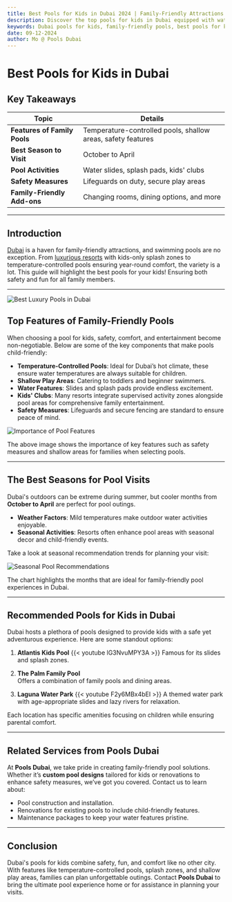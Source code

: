 ```yaml
---
title: Best Pools for Kids in Dubai 2024 | Family-Friendly Attractions
description: Discover the top pools for kids in Dubai equipped with water slides, shallow areas, and fun zones. Learn the best seasons to visit and explore family activities.
keywords: Dubai pools for kids, family-friendly pools, best pools for kids in Dubai, Dubai water slides, kids pool areas
date: 09-12-2024
author: Mo @ Pools Dubai
---
```


# Best Pools for Kids in Dubai

## Key Takeaways

| Topic                        | Details                                                      |
| ---------------------------- | ------------------------------------------------------------ |
| **Features of Family Pools** | Temperature-controlled pools, shallow areas, safety features |
| **Best Season to Visit**     | October to April                                             |
| **Pool Activities**          | Water slides, splash pads, kids' clubs                       |
| **Safety Measures**          | Lifeguards on duty, secure play areas                        |
| **Family-Friendly Add-ons**  | Changing rooms, dining options, and more                     |

---

## Introduction

[Dubai](https://landed.at/middle-east/united-arab-emirates/dubai) is a haven for family-friendly attractions, and swimming pools are no exception. From [luxurious resorts](/infinity-pools-luxury-resorts) with kids-only splash zones to temperature-controlled pools ensuring year-round comfort, the variety is a lot. This guide will highlight the best pools for your kids! Ensuring both safety and fun for all family members.

---

![Best Luxury Pools in Dubai](img/blog/Best_Pools_for_Kids_in_Dubai.png)

## Top Features of Family-Friendly Pools

When choosing a pool for kids, safety, comfort, and entertainment become non-negotiable. Below are some of the key components that make pools child-friendly:

- **Temperature-Controlled Pools**: Ideal for Dubai’s hot climate, these ensure water temperatures are always suitable for children.
- **Shallow Play Areas**: Catering to toddlers and beginner swimmers.
- **Water Features**: Slides and splash pads provide endless excitement.
- **Kids' Clubs**: Many resorts integrate supervised activity zones alongside pool areas for comprehensive family entertainment.
- **Safety Measures**: Lifeguards and secure fencing are standard to ensure peace of mind.

![Importance of Pool Features](https://iili.io/21Wlgxp.png)

The above image shows the importance of key features such as safety measures and shallow areas for families when selecting pools.

---

## The Best Seasons for Pool Visits

Dubai's outdoors can be extreme during summer, but cooler months from **October to April** are perfect for pool outings.

- **Weather Factors**: Mild temperatures make outdoor water activities enjoyable.
- **Seasonal Activities**: Resorts often enhance pool areas with seasonal decor and child-friendly events.

Take a look at seasonal recommendation trends for planning your visit:

![Seasonal Pool Recommendations](https://iili.io/21Wltef.png)

The chart highlights the months that are ideal for family-friendly pool experiences in Dubai.

---

## Recommended Pools for Kids in Dubai

Dubai hosts a plethora of pools designed to provide kids with a safe yet adventurous experience. Here are some standout options:

1. **Atlantis Kids Pool**
   {{< youtube lG3NvuMPY3A >}}
   Famous for its slides and splash zones.
2. **The Palm Family Pool**  
   Offers a combination of family pools and dining areas.

3. **Laguna Water Park**
   {{< youtube F2y6MBx4bEI >}}
   A themed water park with age-appropriate slides and lazy rivers for relaxation.

Each location has specific amenities focusing on children while ensuring parental comfort.

<div data-gyg-href="https://widget.getyourguide.com/default/city.frame" data-gyg-location-id="173" data-gyg-locale-code="en-US" data-gyg-widget="city" data-gyg-partner-id="3J2Q5H3"></div>

---

## Related Services from Pools Dubai

At **Pools Dubai**, we take pride in creating family-friendly pool solutions. Whether it’s **custom pool designs** tailored for kids or renovations to enhance safety measures, we’ve got you covered. Contact us to learn about:

- Pool construction and installation.
- Renovations for existing pools to include child-friendly features.
- Maintenance packages to keep your water features pristine.

---

## Conclusion

Dubai's pools for kids combine safety, fun, and comfort like no other city. With features like temperature-controlled pools, splash zones, and shallow play areas, families can plan unforgettable outings. Contact **Pools Dubai** to bring the ultimate pool experience home or for assistance in planning your visits.
